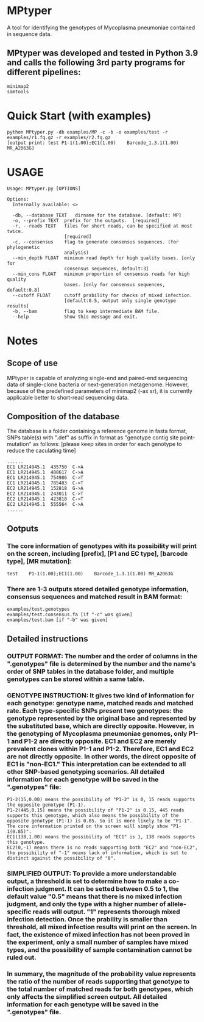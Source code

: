 # MPtyper
A tool for identifying the genotypes of Mycoplasma pneumoniae contained in sequence data.
## MPtyper was developed and tested in Python 3.9 and calls the following 3rd party programs for different pipelines:
~~~~~~~~~~~~~~
minimap2
samtools
~~~~~~~~~~~~~~
# Quick Start (with examples)
~~~~~~~~~~~~~~
python MPtyper.py -db examples/MP -c -b -o examples/test -r examples/r1.fq.gz -r examples/r2.fq.gz
[output print: test	P1-1(1.00);EC1(1.00)	Barcode_1.3.1(1.00)	MR_A2063G]
~~~~~~~~~~~~~~
# USAGE
~~~~~~~~~~~~~~
Usage: MPtyper.py [OPTIONS]

Options:
  Internally available: <>
                   
  -db, --database TEXT   dirname for the database. [default: MP]
  -o, --prefix TEXT  prefix for the outputs.  [required]
  -r, --reads TEXT   files for short reads, can be specified at most twice. 
                     [required]
  -c, --consensus    flag to generate consensus sequences. (for phylogenetic
                     analysis)
  --min_depth FLOAT  minimum read depth for high quality bases. [only for
                     consensus sequences, default:3]
  --min_cons FLOAT   minimum proportion of consensus reads for high quality
                     bases. [only for consensus sequences, default:0.8]
  --cutoff FLOAT     cutoff prability for checks of mixed infection. 
                     [default:0.5, output only single genotype results]
  -b, --bam          flag to keep intermediate BAM file.
  --help             Show this message and exit.
~~~~~~~~~~~~~~
# Notes
## Scope of use
MPtyper is capable of analyzing single-end and paired-end sequencing data of single-clone bacteria or next-generation metagenome. However, because of the predefined parameters of minimap2 (-ax sr), it is currently applicable better to short-read sequencing data.
## Composition of the database
The database is a folder containing a reference genome in fasta format, SNPs table(s) with ".def" as suffix in format as "genotype  contig  site  point-mutation" as follows: [please keep sites in order for each genotype to reduce the caculating time]
~~~~~~~~~~~~~~
......
EC1	LR214945.1	435750	C->A
EC1	LR214945.1	488617	C->A
EC1	LR214945.1	754986	C->T
EC1	LR214945.1	785483	C->T
EC2	LR214945.1	152818	G->A
EC2	LR214945.1	243011	C->T
EC2	LR214945.1	423818	C->T
EC2	LR214945.1	555564	C->A
......
~~~~~~~~~~~~~~
## Ootputs
### The core information of genotypes with its possibility will print on the screen, including [prefix], [P1 and EC type], [barcode type], [MR mutation]:
~~~~~~~~~~~~~~
test	P1-1(1.00);EC1(1.00)	Barcode_1.3.1(1.00)	MR_A2063G
~~~~~~~~~~~~~~
### There are 1-3 outputs stored detailed genotype information, consensus sequences and matched result in BAM format:
~~~~~~~~~~~~~~
examples/test.genotypes
examples/test.consensus.fa [if "-c" was given]
examples/test.bam [if "-b" was given]
~~~~~~~~~~~~~~
## Detailed instructions

### OUTPUT FORMAT: The number and the order of columns in the ".genotypes" file is determined by the number and the name's order of SNP tables in the database folder, and multiple genotypes can be stored within a same table.

### GENOTYPE INSTRUCTION: It gives two kind of information for each genotype: genotype name, matched reads and matched rate. Each type-specific SNPs present two genotypes: the genotype represented by the original base and represented by the substituted base, which are directly opposite. However, in the genotyping of Mycoplasma pneumoniae genomes, only P1-1 and P1-2 are directly opposite. EC1 and EC2 are merely prevalent clones within P1-1 and P1-2. Therefore, EC1 and EC2 are not directly opposite. In other words, the direct opposite of EC1 is "non-EC1." This interpretation can be extended to all other SNP-based genotyping scenarios. All detailed information for each genotype will be saved in the ".genotypes" file:  

~~~~~~~~~~~~~~
P1-2(15,0.00) means the possibility of "P1-2" is 0, 15 reads supports the opposite genotype (P1-1).
P1-2(445,0.15) means the possibility of "P1-2" is 0.15, 445 reads supports this genotype, which also means the possibility of the opposite genotype (P1-1) is 0.85. So it is more likely to be "P1-1". The core information printed on the screen will simply show "P1-1(0.85)".
EC1(138,1.00) means the possibility of "EC1" is 1, 138 reads supports this genotype.
EC2(0,-1) means there is no reads supporting both "EC2" and "non-EC2", the possibility of "-1" means lack of information, which is set to distinct against the possibility of "0".
~~~~~~~~~~~~~~

### SIMPLIFIED OUTPUT: To provide a more understandable output, a threshold is set to determine how to make a co-infection judgment. It can be setted between 0.5 to 1, the default value "0.5" means that there is no mixed infection judgment, and only the type with a higher number of allele-specific reads will output. "1" represents thorough mixed infection detection. Once the prability is smaller than threshold, all mixed infection results will print on the screen. In fact, the existence of mixed infection has not been proved in the experiment, only a small number of samples have mixed types, and the possibility of sample contamination cannot be ruled out.

### In summary, the magnitude of the probability value represents the ratio of the number of reads supporting that genotype to the total number of matched reads for both genotypes, which only affects the simplified screen output. All detailed information for each genotype will be saved in the ".genotypes" file.


